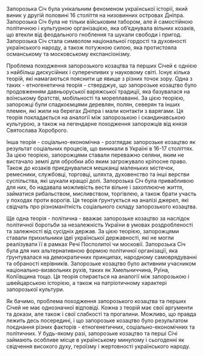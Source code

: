 Запорозька Січ була унікальним феноменом української історії, який виник у другій половині 16 століття на низовинних островах Дніпра. Запорозька Січ була не тільки військовим табором, але й самостійною політичною і культурною організацією, яка об’єднувала вільних козаків, що втекли від феодального гноблення та шукали свободи і пригод. Запорозька Січ стала символом національної гордості та духовності українського народу, а також потужною силою, яка протистояла османському та московському експансіонізму.

Проблема походження запорозького козацтва та перших Січей є однією з найбільш дискусійних і суперечливих у науковому світі. Існує кілька теорій, які намагаються пояснити це явище з різних точок зору. Одна з таких - етногенетична теорія - стверджує, що запорозьке козацтво було продовженням давньоруської варяжської традиції, яка базувалася на воїнському братстві, мобільності та мореплаванні. За цією теорією, запорожці були спадкоємцями деревлян, полян, северян та інших племен, які жили на берегах Дніпра і мали контакти з варягами. Ця теорія покладається на аналогії між запорозькою і скандинавською культурою, а також на легендарне походження запорожців від князя Святослава Хороброго.

Інша теорія - соціально-економічна - розглядає запорозьке козацтво як результат соціальних процесів, що виникали в Україні в 16-17 століттях. За цією теорією, запорожцями ставали переважно селяни, яким не вистачало землі для обробки або яким загрожувало кріпосне право. Також до козаків приєднувалися мешканці маленьких містечок, ремесники, службовці, торговці, шляхта, духовенство та інші верстви суспільства, які шукали кращої долі. Запорозька Січ була привабливою для них, бо надавала можливість вести вільне і захоплююче життя, займатися рибальством, мисливством, торгівлею, а також брати участь у походах проти ворогів. Ця теорія ґрунтується на аналізі джерел, які свідчать про різноманітність соціального складу запорозького козацтва.

Ще одна теорія - політична - вважає запорозьке козацтво за наслідок політичної боротьби за незалежність України в умовах роздробленості та залежності від сусідніх держав. За цією теорією, запорожцями ставали прихильники ідеї української державності, які не могли реалізувати її в рамках Речі Посполитої чи московії. Запорозька Січ була для них альтернативною формою політичної організації, яка ґрунтувалася на демократичних принципах, народному самоврядуванні та обраності керівників. Запорозьке козацтво було активним учасником національно-визвольних рухів, таких як Хмельниччина, Руїна, Коліївщина тощо. Ця теорія спирається на аналогії між запорозькою і швейцарською історією, а також на патріотичному характері запорозької культури.

Як бачимо, проблема походження запорозького козацтва та перших Січей не має однозначної відповіді. Кожна з теорій має свої аргументи та докази, але також і свої слабкості та прогалини. Можливо, що правда лежить десь посередині, і що запорозьке козацтво було результатом поєднання різних факторів - етногенетичних, соціально-економічних та політичних. У будь-якому разі, запорозьке козацтво та перші Січі займають особливе місце в українському минулому і сьогоденні як свідчення високого духу, героїзму і жертовності українського народу.
